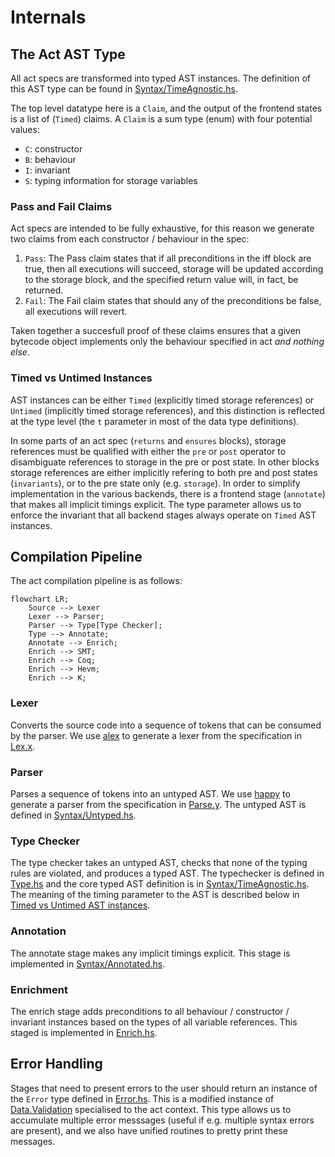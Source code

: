 # Internals

## The Act AST Type

All act specs are transformed into typed AST instances. The definition of this AST type can be found
in [Syntax/TimeAgnostic.hs](https://github.com/ethereum/act/blob/master/src/Syntax/TimeAgnostic.hs).

The top level datatype here is a `Claim`, and the output of the frontend states is a list of
(`Timed`) claims. A `Claim` is a sum type (enum) with four potential values:

- `C`: constructor
- `B`: behaviour
- `I`: invariant
- `S`: typing information for storage variables

### Pass and Fail Claims

Act specs are intended to be fully exhaustive, for this reason we generate two claims from each
constructor / behaviour in the spec:

1. `Pass`: The Pass claim states that if all preconditions in the iff block are true, then all executions will succeed, storage will be updated according to the storage block, and the specified return value will, in fact, be returned.
1. `Fail`: The Fail claim states that should any of the preconditions be false, all executions will revert.

Taken together a succesfull proof of these claims ensures that a given bytecode object implements
only the behaviour specified in act *and nothing else*.

### Timed vs Untimed Instances

AST instances can be either `Timed` (explicitly timed storage references) or `Untimed` (implicitly
timed storage references), and this distinction is reflected at the type level (the `t` parameter in
most of the data type definitions).

In some parts of an act spec (`returns` and `ensures` blocks), storage references must be qualified
with either the `pre` or `post` operator to disambiguate references to storage in the pre or post
state. In other blocks storage references are either implicitly refering to both pre and post states
(`invariants`), or to the pre state only (e.g. `storage`). In order to simplify implementation in
the various backends, there is a frontend stage (`annotate`) that makes all implicit timings
explicit. The type parameter allows us to enforce the invariant that all backend stages always
operate on `Timed`  AST instances.

## Compilation Pipeline

The act compilation pipeline is as follows:

```mermaid
flowchart LR;
    Source --> Lexer
    Lexer --> Parser;
    Parser --> Type[Type Checker];
    Type --> Annotate;
    Annotate --> Enrich;
    Enrich --> SMT;
    Enrich --> Coq;
    Enrich --> Hevm;
    Enrich --> K;
```

### Lexer

Converts the source code into a sequence of tokens that can be consumed by the parser. We use
[alex](https://www.haskell.org/alex/) to generate a lexer from the specification in
[Lex.x](https://github.com/ethereum/act/blob/master/src/Lex.x).

### Parser

Parses a sequence of tokens into an untyped AST. We use [happy](https://www.haskell.org/happy/) to
generate a parser from the specification in
[Parse.y](https://github.com/ethereum/act/blob/master/src/Parse.y). The untyped AST is defined in
[Syntax/Untyped.hs](https://github.com/ethereum/act/blob/master/src/Syntax/Untyped.hs).

### Type Checker

The type checker takes an untyped AST, checks that none of the typing rules are violated, and
produces a typed AST. The typechecker is defined in
[Type.hs](https://github.com/ethereum/act/blob/master/src/Type.hs) and the core typed AST definition
is in
[Syntax/TimeAgnostic.hs](https://github.com/ethereum/act/blob/master/src/Syntax/TimeAgnostic.hs).
The meaning of the timing parameter to the AST is described below in
[Timed vs Untimed AST instances](#timed-vs-untimed-ast-instances).

### Annotation

The annotate stage makes any implicit timings explicit. This stage is implemented in
[Syntax/Annotated.hs](https://github.com/ethereum/act/blob/master/src/Syntax/Annotated.hs).

### Enrichment

The enrich stage adds preconditions to all behaviour / constructor / invariant instances based on
the types of all variable references. This staged is implemented in
[Enrich.hs](https://github.com/ethereum/act/blob/master/src/Enrich.hs).

## Error Handling

Stages that need to present errors to the user should return an instance of the `Error` type defined
in [Error.hs](https://github.com/ethereum/act/blob/master/src/Error.hs). This is a modified instance
of [Data.Validation](https://hackage.haskell.org/package/validation-1.1.2) specialised to the act
context. This type allows us to accumulate multiple error messsages (useful if e.g. multiple syntax
errors are present), and we also have unified routines to pretty print these messages.

